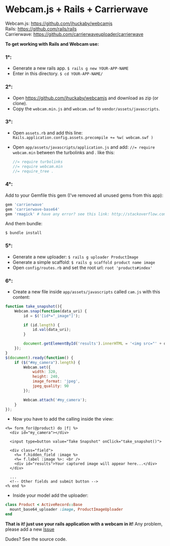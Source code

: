 # Webcam.js + Rails + Carrierwave

Webcam.js: https://github.com/jhuckaby/webcamjs  
Rails: https://github.com/rails/rails  
Carrierwave: https://github.com/carrierwaveuploader/carrierwave

**To get working with Rails and Webcam use:**

### 1°:

- Generate a new rails app. `$ rails g new YOUR-APP-NAME`
- Enter in this directory. `$ cd YOUR-APP-NAME/`

### 2°:

- Open https://github.com/jhuckaby/webcamjs and download as zip (or clone).
- Copy the `webcam.min.js` and `webcam.swf` to `vendor/assets/javascripts`.

### 3°:
- Open `assets.rb` and add this line: `Rails.application.config.assets.precompile += %w( webcam.swf )`
- Open `app/assets/javascripts/application.js` and add: `//= require webcam.min` between the turbolinks and . like this:

  ```js
  //= require turbolinks 
  //= require webcam.min
  //= require_tree .
  ```

### 4°:

Add to your Gemfile this gem (I've removed all unused gems from this app): 
 
```rb
gem 'carrierwave' 
gem 'carrierwave-base64' 
gem 'rmagick' # have any error? see this link: http://stackoverflow.com/a/5207041
```

And them bundle:

`$ bundle install`

### 5°:
- Generate a new uploader: `$ rails g uploader ProductImage`
- Generate a simple scaffold: `$ rails g scaffold product name image`
- Open `config/routes.rb` and set the root url: `root 'products#index'`

### 6°:
- Create a new file inside `app/assets/javascripts` called `cam.js` with this content:
```js
function take_snapshot(){
    Webcam.snap(function(data_uri) {
        id = $('[id*="_image"]');

        if (id.length) {
            id.val(data_uri);
        }

        document.getElementById('results').innerHTML = '<img src="' + data_uri + '"/>';
    });
}
$(document).ready(function() {
    if ($("#my_camera").length) {
        Webcam.set({
            width: 320,
            height: 240,
            image_format: 'jpeg',
            jpeg_quality: 90
        });

        Webcam.attach('#my_camera');
    }
});
```
- Now you have to add the calling inside the view:
```erb
<%= form_for(@product) do |f| %>
  <div id="my_camera"></div>

  <input type=button value="Take Snapshot" onClick="take_snapshot()">

  <div class="field">
    <%= f.hidden_field :image %>
    <%= f.label :image %>: <br />
    <div id="results">Your captured image will appear here...</div>
  </div>

  ...
  <!-- Other fields and submit button -->
<% end %>
```
- Inside your model add the uploader:
```rb
class Product < ActiveRecord::Base
  mount_base64_uploader :image, ProductImageUploader
end
```

**That is it! just use your rails application with a webcam in it!**
Any problem, please add a new [Issue](https://github.com/brunoocasali/webcamjs-plus-rails/issues)

Dudes? See the source code.
